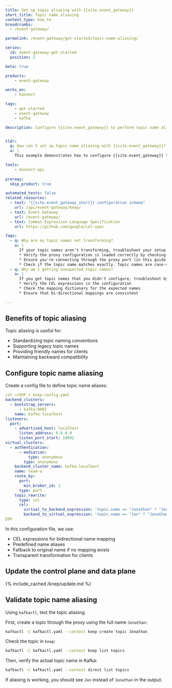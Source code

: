 ```yaml
---
title: Set up topic aliasing with {{site.event_gateway}}
short_title: Topic name aliasing
content_type: how_to
breadcrumbs:
  - /event-gateway/

permalink: /event-gateway/get-started/topic-name-aliasing/

series:
  id: event-gateway-get-started
  position: 2

beta: true

products:
    - event-gateway

works_on:
    - konnect

tags:
    - get-started
    - event-gateway
    - kafka

description: Configure {{site.event_gateway}} to perform topic name aliasing using Common Expression Language (CEL) expressions.


tldr: 
  q: How can I set up topic name aliasing with {{site.event_gateway}}?
  a: | 
    This example demonstrates how to configure {{site.event_gateway}} to perform topic name aliasing using Common Expression Language (CEL) expressions.

tools:
    - konnect-api
  
prereqs:
  skip_product: true

automated_tests: false
related_resources:
  - text: "{{site.event_gateway_short}} configuration schema"
    url: /api/event-gateway/knep/
  - text: Event Gateway
    url: /event-gateway/
  - text: Common Expression Language Specification
    url: https://github.com/google/cel-spec

faqs:
  - q: Why are my topic names not transforming?
    a: |
      If your topic names aren't transforming, troubleshoot your setup by doing the following:
      * Verify the proxy configuration is loaded correctly by checking the logs (`docker compose logs knep`), or looking at your data plane errors in {{site.konnect_short_name}}
      * Ensure you're connecting through the proxy port (in this guide, port 19092)
      * Check if the topic name matches exactly. Topic names are case-sensitive.
  - q: Why am I getting unexpected topic names?
    a: |
      If you get topic names that you didn't configure, troubleshoot by doing the following:
      * Verify the CEL expressions in the configuration
      * Check the mapping dictionary for the expected names
      * Ensure that bi-directional mappings are consistent

---
```


## Benefits of topic aliasing

Topic aliasing is useful for:

* Standardizing topic naming conventions
* Supporting legacy topic names
* Providing friendly names for clients
* Maintaining backward compatibility

## Configure topic name aliasing

Create a config file to define topic name aliases:

```yaml
cat <<EOF > knep-config.yaml
backend_clusters:
  - bootstrap_servers:
      - kafka:9092
    name: kafka-localhost
listeners:
  port:
    - advertised_host: localhost
      listen_address: 0.0.0.0
      listen_port_start: 19092
virtual_clusters:
  - authentication:
      - mediation:
          type: anonymous
        type: anonymous
    backend_cluster_name: kafka-localhost
    name: team-a
    route_by:
      port:
        min_broker_id: 1
      type: port
    topic_rewrite:
      type: cel
      cel:
        virtual_to_backend_expression: 'topic.name == "Jonathan" ? "Jon" : topic.name'
        backend_to_virtual_expression: 'topic.name == "Jon" ? "Jonathan" : topic.name'
EOF
```
In this configuration file, we use:
* CEL expressions for bidirectional name mapping
* Predefined name aliases
* Fallback to original name if no mapping exists
* Transparent transformation for clients

## Update the control plane and data plane

{% include_cached /knep/update.md %}

## Validate topic name aliasing

Using `kafkactl`, test the topic aliasing.

First, create a topic through the proxy using the full name `Jonathan`:

```sh
kafkactl -C kafkactl.yaml --context knep create topic Jonathan
```

Check the topic in `knep`:

```sh
kafkactl -C kafkactl.yaml --context knep list topics
```

Then, verify the actual topic name in Kafka:
```sh
kafkactl -C kafkactl.yaml --context direct list topics
```
If aliasing is working, you should see `Jon` instead of `Jonathan` in the output.